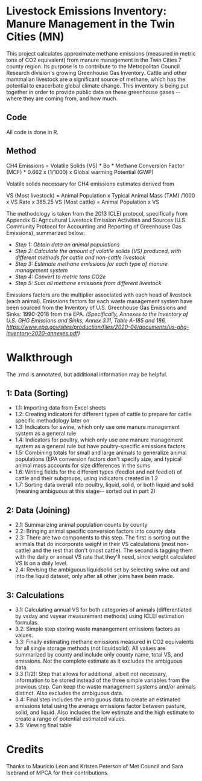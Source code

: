 # Livestock Emissions Inventory: Manure Management in the Twin Cities (MN)
This project calculates approximate methane emissions (measured in metric tons of CO2 equivalent) from manure management in the Twin Cities 7 county region. Its purpose is to contribute to the Metropolitan Council Research division's growing Greenhouse Gas Inventory. Cattle and other mammalian livestock are a significant source of methane, which has the potential to exacerbate global climate change. This inventory is being put together in order to provide public data on these greenhouse gases -- where they are coming from, and how much. 

## Code
All code is done in R.

## Method

CH4 Emissions = Volatile Solids (VS) * Bo * Methane Conversion Factor (MCF) * 0.662 x (1/1000) x Global warming Potential (GWP)

Volatile solids necessary for CH4 emissions estimates derived from

VS (Most livestock) = Animal Population x Typical Animal Mass (TAM) /1000 x VS Rate x 365.25
VS (Most cattle) = Animal Population x VS

The methodology is taken from the 2013 ICLEI protocol, specifically from Appendix G: Agricultural Livestock  Emission Activities and Sources (U.S. Community Protocol for Accounting and Reporting of Greenhouse Gas Emissions), summarized below: 

- *Step 1: Obtain data on animal populations*
- *Step 2: Calculate the amount of volatile solids (VS) produced, with different methods for cattle and non-cattle livestock*
- *Step 3: Estimate methane emissions for each type of manure management system*
- *Step 4: Convert to metric tons CO2e*
- *Step 5: Sum all methane emissions from different livestock*

Emissions factors are the multiplier associated with each head of livestock (each animal). Emissions factors for each waste management system have been sourced from the Inventory of U.S. Greenhouse Gas Emissions and Sinks: 1990-2018 from the EPA.
*(Specifically, Annexes to the Inventory of U.S. GHG Emissions and Sinks, Annex 3.11,  Table A-185 and 186, https://www.epa.gov/sites/production/files/2020-04/documents/us-ghg-inventory-2020-annexes.pdf)*

# Walkthrough 
The .rmd is annotated, but additional information may be helpful. 

## 1: Data (Sorting)

- 1.1: Importing data from Excel sheets
- 1.2: Creating indicators for different types of cattle to prepare for cattle specific methodology later on
- 1.3: Indicators for swine, which only use one manure management system as a general rule
- 1.4: Indicators for poultry, which only use one manure management system as a general rule but have poultry-specific emissions factors
- 1.5: Combining totals for small and large animals to generalize animal populations (EPA conversion factors don't specify size, and typical animal mass accounts for size differences in the sums
- 1.6: Writing fields for the different types (feedlot and not feedlot) of cattle and their subgroups, using indicators created in 1.2
- 1.7: Sorting data overall into poultry, liquid, solid, or both liquid and solid (meaning ambiguous at this stage-- sorted out in part 2) 

## 2: Data (Joining)

- 2.1: Summarizing animal population counts by county
- 2.2: Bringing animal specific conversion factors into county data
- 2.3: There are two components to this step. The first is sorting out the animals that do incorporate weight in their VS calculations (most non-cattle) and the rest that don't (most cattle). The second is tagging them with the daily or annual VS rate that they'll need, since weight calculated VS is on a daily level. 
- 2.4: Revising the ambiguous liquidsolid set by selecting swine out and into the liquid dataset, only after all other joins have been made. 

## 3: Calculations

- 3.1: Calculating annual VS for both categories of animals (differentiated by vsday and vsyear measurement methods) using ICLEI estimation formulas. 
- 3.2: Simple step storing waste manangement emissions factors as values.
- 3.3: Finally estimating methane emissions measured in CO2 equivalents for all single storage methods (not liquidsolid). All values are summarized by county and include only county name, total VS, and emissions. Not the complete estimate as it excludes the ambiguous data. 
- 3.3 (1/2): Step that allows for additional, albeit not necessary, information to be stored instead of the three simple variables from the previous step. Can keep the waste management systems and/or animals distinct. Also excludes the ambiguous data. 
- 3.4: Final step includes the ambiguous data to create an estimated emissions total using the average emissions factor between pasture, solid, and liquid. Also includes the low estimate and the high estimate to create a range of potential estimated values. 
- 3.5: Viewing final table

# Credits
Thanks to Mauricio Leon and Kristen Peterson of Met Council and Sara Isebrand of MPCA for their contributions. 

